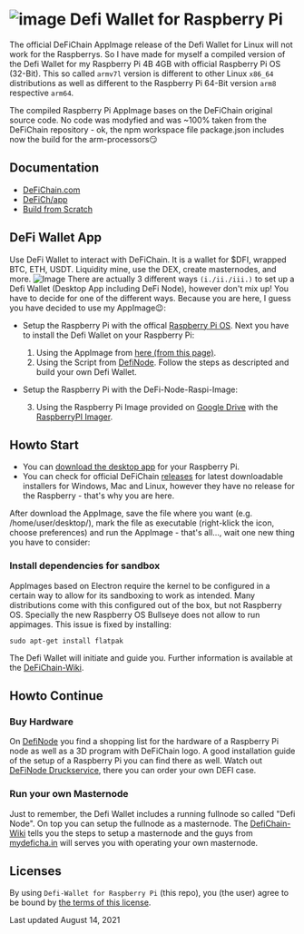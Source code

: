 # ![image](https://user-images.githubusercontent.com/79512509/135573091-5b12a44c-3654-459e-964b-0429d772763a.png) Defi Wallet for Raspberry Pi

The official DeFiChain AppImage release of the Defi Wallet for Linux will not work for the Raspberrys. So I have made for myself a compiled version of the Defi Wallet for my Raspberry Pi 4B 4GB with official Raspberry Pi OS (32-Bit). This so called `armv7l` version is different to other Linux `x86_64` distributions as well as different to the Raspberry Pi 64-Bit version `arm8` respective `arm64`. 

The compiled Raspberry Pi AppImage bases on the DeFiChain original source code. No code was modyfied and was ~100% taken from the DeFiChain repository - ok, the npm workspace file package.json includes now the build for the arm-processors😏
  

## Documentation

- [DeFiChain.com](https://defichain.com/)
- [DeFiCh/app](https://github.com/DeFiCh/app)
- [Build from Scratch](https://github.com/Martin8617/Defi-Wallet-for-Raspberry-Pi/blob/main/build-app.md)


## DeFi Wallet App

Use DeFi Wallet to interact with DeFiChain. It is a wallet for \$DFI, wrapped BTC, ETH, USDT. Liquidity mine, use the DEX, create masternodes, and more.
![Image](https://defichain.com/img/app/liquidity@2x.png)
There are actually 3 different ways `(i./ii./iii.)` to set up a Defi Wallet (Desktop App including DeFi Node), however don't mix up! You have to decide for one of the different ways. Because you are here, I guess you have decided to use my AppImage😉:
- Setup the Raspberry Pi with the offical [Raspberry Pi OS](https://www.raspberrypi.org/software/). Next you have to install the Defi Wallet on your Raspberry Pi:
  1) Using the AppImage from [here (from this page)](https://github.com/Martin8617/Defi-Wallet-for-Raspberry-Pi/releases). 
  2) Using the Script from [DefiNode](https://github.com/DefiNode/DeFiNode/blob/main/README.md#download-script-and-execution). Follow the steps as descripted and build your own Defi Wallet.
  
- Setup the Raspberry Pi with the DeFi-Node-Raspi-Image:
  
  3) Using the Raspberry Pi Image provided on [Google Drive](https://drive.google.com/drive/folders/1yGWeP8gqt5JNypeeJTZ-0aqh-k04m7Jj?usp=sharing) with the [RaspberryPI Imager](https://www.raspberrypi.org/software/). 


## Howto Start

- You can [download the desktop app](https://github.com/Martin8617/Defi-Wallet-for-Raspberry-Pi/releases) for your Raspberry Pi.
- You can check for official DeFiChain [releases](https://github.com/DeFiCh/app/releases) for latest downloadable installers for Windows, Mac and Linux, however they have no release for the Raspberry - that's why you are here.

After download the AppImage, save the file where you want (e.g. /home/user/desktop/), mark the file as executable (right-klick the icon, choose preferences) and run the AppImage - that's all..., wait one new thing you have to consider:

### Install dependencies for sandbox
AppImages based on Electron require the kernel to be configured in a certain way to allow for its sandboxing to work as intended. Many distributions come with this configured out of the box, but not Raspberry OS. Specially the new Raspberry OS Bullseye does not allow to run appimages. This issue is fixed by installing:
```
sudo apt-get install flatpak
```


The Defi Wallet will initiate and guide you. Further information is available at the [DeFiChain-Wiki](https://defichain-wiki.com/wiki/DeFi_Wallet).


## Howto Continue

### Buy Hardware
On [DefiNode](https://github.com/DefiNode/DeFiNode) you find a shopping list for the hardware of a Raspberry Pi node as well as a 3D program with DeFiChain logo. A good installation guide of the setup of a Raspberry Pi you can find there as well. 
Watch out [DeFiNode Druckservice](https://www.gabrielkunzer.com/definode), there you can order your own DEFI case.

### Run your own Masternode
Just to remember, the Defi Wallet includes a running fullnode so called "Defi Node". On top you can setup the fullnode as a masternode.
The [DefiChain-Wiki](https://defichain-wiki.com/wiki/Masternode_installation_extended) tells you the steps to setup a masternode and the guys from [mydeficha.in](https://mydeficha.in) will serves you with operating your own masternode. 


## Licenses
By using `Defi-Wallet for Raspberry Pi` (this repo), you (the user) agree to be bound by [the terms of this license](LICENSE).

Last updated August 14, 2021

